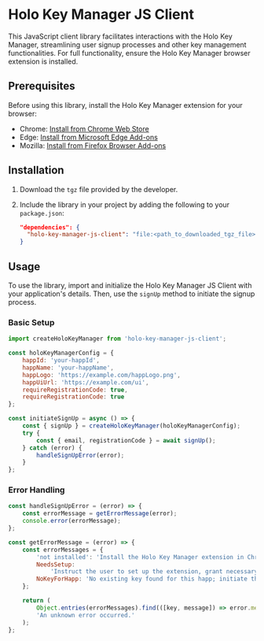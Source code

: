 # Holo Key Manager JS Client

This JavaScript client library facilitates interactions with the Holo Key Manager, streamlining user signup processes and other key management functionalities. For full functionality, ensure the Holo Key Manager browser extension is installed.

## Prerequisites

Before using this library, install the Holo Key Manager extension for your browser:

- Chrome: [Install from Chrome Web Store](https://chrome.google.com/webstore/detail/holo-key-manager/eggfhkdnfdhdpmkfpihjjbnncgmhihce)
- Edge: [Install from Microsoft Edge Add-ons](https://microsoftedge.microsoft.com/addons/detail/jfecdgefjljjfcflgbhgfkbeofjenceh)
- Mozilla: [Install from Firefox Browser Add-ons](https://addons.mozilla.org/en-US/firefox/addon/holo-key-manager/)

## Installation

1. Download the `tgz` file provided by the developer.
2. Include the library in your project by adding the following to your `package.json`:

   ```json
   "dependencies": {
     "holo-key-manager-js-client": "file:<path_to_downloaded_tgz_file>"
   }
   ```

## Usage

To use the library, import and initialize the Holo Key Manager JS Client with your application's details. Then, use the `signUp` method to initiate the signup process.

### Basic Setup

```javascript
import createHoloKeyManager from 'holo-key-manager-js-client';

const holoKeyManagerConfig = {
	happId: 'your-happId',
	happName: 'your-happName',
	happLogo: 'https://example.com/happLogo.png',
	happUiUrl: 'https://example.com/ui',
	requireRegistrationCode: true,
	requireRegistrationCode: true
};

const initiateSignUp = async () => {
	const { signUp } = createHoloKeyManager(holoKeyManagerConfig);
	try {
		const { email, registrationCode } = await signUp();
	} catch (error) {
		handleSignUpError(error);
	}
};
```

### Error Handling

```javascript
const handleSignUpError = (error) => {
	const errorMessage = getErrorMessage(error);
	console.error(errorMessage);
};

const getErrorMessage = (error) => {
	const errorMessages = {
		'not installed': 'Install the Holo Key Manager extension in Chrome/Edge to proceed.',
		NeedsSetup:
			'Instruct the user to set up the extension, grant necessary permissions, and then reload the page.',
		NoKeyForHapp: 'No existing key found for this happ; initiate the signup flow.'
	};

	return (
		Object.entries(errorMessages).find(([key, message]) => error.message.includes(key))?.[1] ||
		'An unknown error occurred.'
	);
};
```
